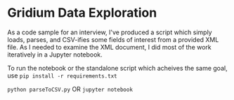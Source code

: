 # Gridium Data Exploration

As a code sample for an interview, I've produced a script which simply loads, parses, and CSV-ifies some fields of interest from a provided XML file. As I needed to examine the XML document, I did most of the work iteratively in a Jupyter notebook. 

To run the notebook or the standalone script which acheives the same goal, use
```pip install -r requirements.txt```

`python parseToCSV.py` 
OR
`jupyter notebook`
